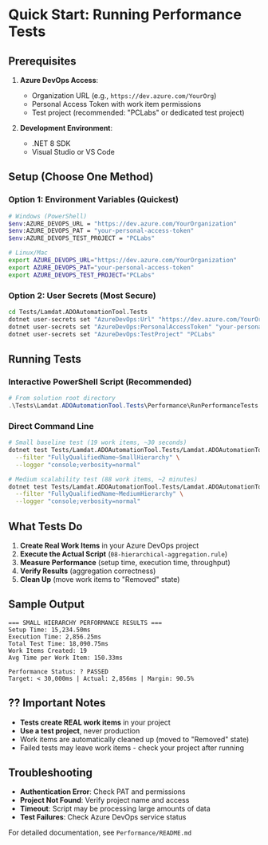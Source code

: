# Quick Start: Running Performance Tests

## Prerequisites

1. **Azure DevOps Access**:
   - Organization URL (e.g., `https://dev.azure.com/YourOrg`)
   - Personal Access Token with work item permissions
   - Test project (recommended: "PCLabs" or dedicated test project)

2. **Development Environment**:
   - .NET 8 SDK
   - Visual Studio or VS Code

## Setup (Choose One Method)

### Option 1: Environment Variables (Quickest)
```bash
# Windows (PowerShell)
$env:AZURE_DEVOPS_URL = "https://dev.azure.com/YourOrganization"
$env:AZURE_DEVOPS_PAT = "your-personal-access-token"
$env:AZURE_DEVOPS_TEST_PROJECT = "PCLabs"

# Linux/Mac
export AZURE_DEVOPS_URL="https://dev.azure.com/YourOrganization"
export AZURE_DEVOPS_PAT="your-personal-access-token"
export AZURE_DEVOPS_TEST_PROJECT="PCLabs"
```

### Option 2: User Secrets (Most Secure)
```bash
cd Tests/Lamdat.ADOAutomationTool.Tests
dotnet user-secrets set "AzureDevOps:Url" "https://dev.azure.com/YourOrganization"
dotnet user-secrets set "AzureDevOps:PersonalAccessToken" "your-personal-access-token"
dotnet user-secrets set "AzureDevOps:TestProject" "PCLabs"
```

## Running Tests

### Interactive PowerShell Script (Recommended)
```powershell
# From solution root directory
.\Tests\Lamdat.ADOAutomationTool.Tests\Performance\RunPerformanceTests.ps1
```

### Direct Command Line
```bash
# Small baseline test (19 work items, ~30 seconds)
dotnet test Tests/Lamdat.ADOAutomationTool.Tests/Lamdat.ADOAutomationTool.Tests.csproj \
  --filter "FullyQualifiedName~SmallHierarchy" \
  --logger "console;verbosity=normal"

# Medium scalability test (88 work items, ~2 minutes)
dotnet test Tests/Lamdat.ADOAutomationTool.Tests/Lamdat.ADOAutomationTool.Tests.csproj \
  --filter "FullyQualifiedName~MediumHierarchy" \
  --logger "console;verbosity=normal"
```

## What Tests Do

1. **Create Real Work Items** in your Azure DevOps project
2. **Execute the Actual Script** (`08-hierarchical-aggregation.rule`)
3. **Measure Performance** (setup time, execution time, throughput)
4. **Verify Results** (aggregation correctness)
5. **Clean Up** (move work items to "Removed" state)

## Sample Output

```
=== SMALL HIERARCHY PERFORMANCE RESULTS ===
Setup Time: 15,234.50ms
Execution Time: 2,856.25ms
Total Test Time: 18,090.75ms
Work Items Created: 19
Avg Time per Work Item: 150.33ms

Performance Status: ? PASSED
Target: < 30,000ms | Actual: 2,856ms | Margin: 90.5%
```

## ?? Important Notes

- **Tests create REAL work items** in your project
- **Use a test project**, never production
- Work items are automatically cleaned up (moved to "Removed" state)
- Failed tests may leave work items - check your project after running

## Troubleshooting

- **Authentication Error**: Check PAT and permissions
- **Project Not Found**: Verify project name and access
- **Timeout**: Script may be processing large amounts of data
- **Test Failures**: Check Azure DevOps service status

For detailed documentation, see `Performance/README.md`